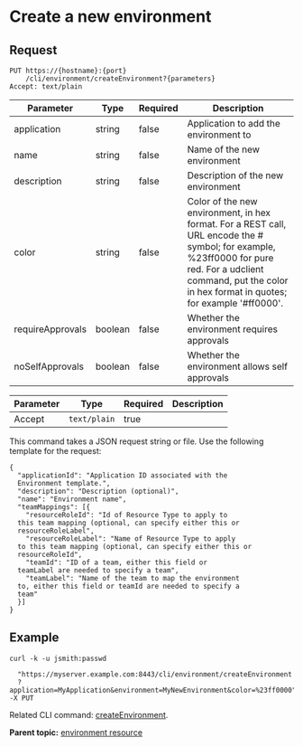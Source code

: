 # Create a new environment

## Request

```
PUT https://{hostname}:{port}
    /cli/environment/createEnvironment?{parameters}
Accept: text/plain

```

|Parameter|Type|Required|Description|
|---------|----|--------|-----------|
|application|string|false|Application to add the environment to|
|name|string|false|Name of the new environment|
|description|string|false|Description of the new environment|
|color|string|false|Color of the new environment, in hex format. For a REST call, URL encode the \# symbol; for example, %23ff0000 for pure red. For a udclient command, put the color in hex format in quotes; for example '\#ff0000'.|
|requireApprovals|boolean|false|Whether the environment requires approvals|
|noSelfApprovals|boolean|false|Whether the environment allows self approvals|

|Parameter|Type|Required|Description|
|---------|----|--------|-----------|
|Accept|`text/plain`|true| |

This command takes a JSON request string or file. Use the following template for the request:

```
{
  "applicationId": "Application ID associated with the 
  Environment template.",
  "description": "Description (optional)",
  "name": "Environment name",
  "teamMappings": [{
    "resourceRoleId": "Id of Resource Type to apply to 
  this team mapping (optional, can specify either this or 
  resourceRoleLabel",
    "resourceRoleLabel": "Name of Resource Type to apply 
  to this team mapping (optional, can specify either this or 
  resourceRoleId",
    "teamId": "ID of a team, either this field or 
  teamLabel are needed to specify a team",
    "teamLabel": "Name of the team to map the environment 
  to, either this field or teamId are needed to specify a 
  team"
  }]
}

```

## Example

```
curl -k -u jsmith:passwd 
   
  "https://myserver.example.com:8443/cli/environment/createEnvironment
  ?application=MyApplication&environment=MyNewEnvironment&color=%23ff0000" -X PUT
```

Related CLI command: [createEnvironment](udclient_createenvironment.md).

**Parent topic:** [environment resource](../../com.udeploy.api.doc/topics/rest_cli_environment.md)

